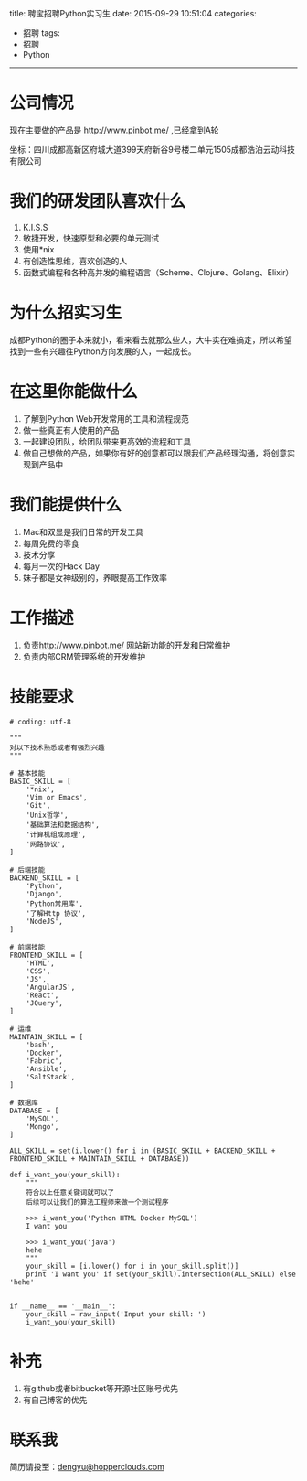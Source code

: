 title: 聘宝招聘Python实习生
date: 2015-09-29 10:51:04
categories:
  - 招聘
tags:
  - 招聘
  - Python
---

# 公司情况

现在主要做的产品是 <http://www.pinbot.me/> ,已经拿到A轮

坐标：四川成都高新区府城大道399天府新谷9号楼二单元1505成都浩泊云动科技有限公司

<!--more-->
# 我们的研发团队喜欢什么

1.  K.I.S.S
2.  敏捷开发，快速原型和必要的单元测试
3.  使用\*nix
4.  有创造性思维，喜欢创造的人
5.  函数式编程和各种高并发的编程语言（Scheme、Clojure、Golang、Elixir）

# 为什么招实习生

成都Python的圈子本来就小，看来看去就那么些人，大牛实在难搞定，所以希望找到一些有兴趣往Python方向发展的人，一起成长。

# 在这里你能做什么

1.  了解到Python Web开发常用的工具和流程规范
2.  做一些真正有人使用的产品
3.  一起建设团队，给团队带来更高效的流程和工具
4.  做自己想做的产品，如果你有好的创意都可以跟我们产品经理沟通，将创意实现到产品中

# 我们能提供什么

1.  Mac和双显是我们日常的开发工具
2.  每周免费的零食
3.  技术分享
4.  每月一次的Hack Day
5.  妹子都是女神级别的，养眼提高工作效率

# 工作描述

1.  负责<http://www.pinbot.me/> 网站新功能的开发和日常维护
2.  负责内部CRM管理系统的开发维护

# 技能要求

    # coding: utf-8

    """
    对以下技术熟悉或者有强烈兴趣
    """

    # 基本技能
    BASIC_SKILL = [
        '*nix',
        'Vim or Emacs',
        'Git',
        'Unix哲学',
        '基础算法和数据结构',
        '计算机组成原理',
        '网路协议',
    ]

    # 后端技能
    BACKEND_SKILL = [
        'Python',
        'Django',
        'Python常用库',
        '了解Http 协议',
        'NodeJS',
    ]

    # 前端技能
    FRONTEND_SKILL = [
        'HTML',
        'CSS',
        'JS',
        'AngularJS',
        'React',
        'JQuery',
    ]

    # 运维
    MAINTAIN_SKILL = [
        'bash',
        'Docker',
        'Fabric',
        'Ansible',
        'SaltStack',
    ]

    # 数据库
    DATABASE = [
        'MySQL',
        'Mongo',
    ]

    ALL_SKILL = set(i.lower() for i in (BASIC_SKILL + BACKEND_SKILL + FRONTEND_SKILL + MAINTAIN_SKILL + DATABASE))

    def i_want_you(your_skill):
        """
        符合以上任意关键词就可以了
        后续可以让我们的算法工程师来做一个测试程序

        >>> i_want_you('Python HTML Docker MySQL')
        I want you

        >>> i_want_you('java')
        hehe
        """
        your_skill = [i.lower() for i in your_skill.split()]
        print 'I want you' if set(your_skill).intersection(ALL_SKILL) else 'hehe'


    if __name__ == '__main__':
        your_skill = raw_input('Input your skill: ')
        i_want_you(your_skill)

# 补充

1.  有github或者bitbucket等开源社区账号优先
2.  有自己博客的优先

# 联系我

简历请投至：dengyu@hopperclouds.com
